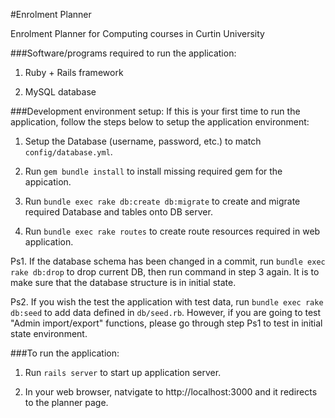 #Enrolment Planner

Enrolment Planner for Computing courses in Curtin University

###Software/programs required to run the application:
1. Ruby + Rails framework

2. MySQL database

###Development environment setup:
If this is your first time to run the application, follow the steps below to setup the application environment:

1. Setup the Database (username, password, etc.) to match `config/database.yml`.

2. Run `gem bundle install` to install missing required gem for the appication.

3. Run `bundle exec rake db:create db:migrate` to create and migrate required Database and tables onto DB server.

4. Run `bundle exec rake routes` to create route resources required in web application.

Ps1. If the database schema has been changed in a commit, run `bundle exec rake db:drop` to drop current DB, then run command in step 3 again. It is to make sure that the database structure is in initial state.

Ps2. If you wish the test the application with test data, run `bundle exec rake db:seed` to add data defined in `db/seed.rb`. However, if you are going to test "Admin import/export" functions, please go through step Ps1 to test in initial state environment.

###To run the application:

1. Run `rails server` to start up application server.

2. In your web browser, natvigate to http://localhost:3000 and it redirects to the planner page.